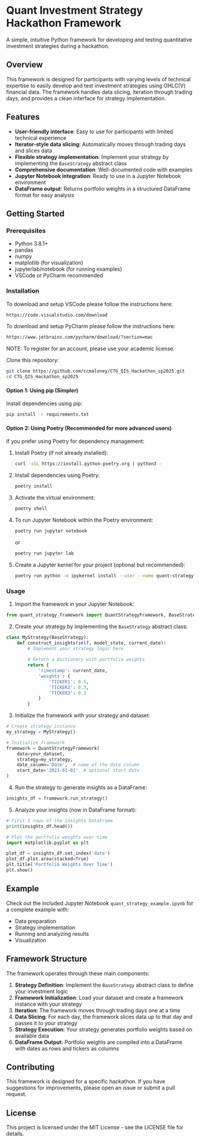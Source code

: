 # Quant Investment Strategy Hackathon Framework

A simple, intuitive Python framework for developing and testing quantitative investment strategies during a hackathon.

## Overview

This framework is designed for participants with varying levels of technical expertise to easily develop and test investment strategies using OHLC(V) financial data. The framework handles data slicing, iteration through trading days, and provides a clean interface for strategy implementation.

## Features

- **User-friendly interface**: Easy to use for participants with limited technical experience
- **Iterator-style data slicing**: Automatically moves through trading days and slices data
- **Flexible strategy implementation**: Implement your strategy by implementing the `BaseStrategy` abstract class
- **Comprehensive documentation**: Well-documented code with examples
- **Jupyter Notebook integration**: Ready to use in a Jupyter Notebook environment
- **DataFrame output**: Returns portfolio weights in a structured DataFrame format for easy analysis

## Getting Started

### Prerequisites

- Python 3.8.1+
- pandas
- numpy
- matplotlib (for visualization)
- jupyterlab/notebook (for running examples)
- VSCode or PyCharm recommended

### Installation


To download and setup VSCode please follow the instructions here:

```bash
https://code.visualstudio.com/download
```

To download and setup PyCharm please follow the instructions here:

```bash
https://www.jetbrains.com/pycharm/download/?section=mac
```

NOTE: To register for an account, please use your academic license.

Clone this repository:

```bash
git clone https://github.com/ccmaloney/CTG_QIS_Hackathon_sp2025.git
cd CTG_QIS_Hackathon_sp2025
```

#### Option 1: Using pip (Simpler)

Install dependencies using pip:

```bash
pip install -r requirements.txt
```

#### Option 2: Using Poetry (Recommended for more advanced users)

If you prefer using Poetry for dependency management:

1. Install Poetry (if not already installed):
   ```bash
   curl -sSL https://install.python-poetry.org | python3 -
   ```

2. Install dependencies using Poetry:
   ```bash
   poetry install
   ```

3. Activate the virtual environment:
   ```bash
   poetry shell
   ```

4. To run Jupyter Notebook within the Poetry environment:
   ```bash
   poetry run jupyter notebook
   ```
   or
   ```bash
   poetry run jupyter lab
   ```

5. Create a Jupyter kernel for your project (optional but recommended):
   ```bash
   poetry run python -m ipykernel install --user --name quant-strategy --display-name "Quant Strategy"
   ```

### Usage

1. Import the framework in your Jupyter Notebook:

```python
from quant_strategy_framework import QuantStrategyFramework, BaseStrategy
```

2. Create your strategy by implementing the `BaseStrategy` abstract class:

```python
class MyStrategy(BaseStrategy):
    def construct_insights(self, model_state, current_date):
        # Implement your strategy logic here
        
        # Return a dictionary with portfolio weights
        return {
            'timestamp': current_date,
            'weights': {
                'TICKER1': 0.5,
                'TICKER2': 0.3,
                'TICKER3': 0.2
            }
        }
```

3. Initialize the framework with your strategy and dataset:

```python
# Create strategy instance
my_strategy = MyStrategy()

# Initialize framework
framework = QuantStrategyFramework(
    data=your_dataset,
    strategy=my_strategy,
    date_column='Date',  # name of the date column
    start_date='2023-01-01'  # optional start date
)
```

4. Run the strategy to generate insights as a DataFrame:

```python
insights_df = framework.run_strategy()
```

5. Analyze your insights (now in DataFrame format):

```python
# First 5 rows of the insights DataFrame
print(insights_df.head())

# Plot the portfolio weights over time
import matplotlib.pyplot as plt

plot_df = insights_df.set_index('date')
plot_df.plot.area(stacked=True)
plt.title('Portfolio Weights Over Time')
plt.show()
```

## Example

Check out the included Jupyter Notebook `quant_strategy_example.ipynb` for a complete example with:
- Data preparation
- Strategy implementation
- Running and analyzing results
- Visualization

## Framework Structure

The framework operates through these main components:

1. **Strategy Definition**: Implement the `BaseStrategy` abstract class to define your investment logic
2. **Framework Initialization**: Load your dataset and create a framework instance with your strategy
3. **Iteration**: The framework moves through trading days one at a time
4. **Data Slicing**: For each day, the framework slices data up to that day and passes it to your strategy
5. **Strategy Execution**: Your strategy generates portfolio weights based on available data
6. **DataFrame Output**: Portfolio weights are compiled into a DataFrame with dates as rows and tickers as columns

## Contributing

This framework is designed for a specific hackathon. If you have suggestions for improvements, please open an issue or submit a pull request.

## License

This project is licensed under the MIT License - see the LICENSE file for details.

